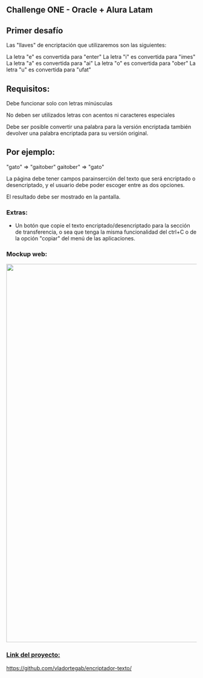 
## Challenge ONE - Oracle + Alura Latam

## Primer desafío

Las "llaves" de encriptación que utilizaremos son las siguientes:

La letra "e" es convertida para "enter"
La letra "i" es convertida para "imes"
La letra "a" es convertida para "ai"
La letra "o" es convertida para "ober"
La letra "u" es convertida para "ufat"

## Requisitos:

Debe funcionar solo con letras minúsculas

No deben ser utilizados letras con acentos ni caracteres especiales

Debe ser posible convertir una palabra para la versión encriptada también devolver una palabra encriptada para su versión original.

## Por ejemplo:
"gato" => "gaitober"
gaitober" => "gato"

La página debe tener campos parainserción del texto que será encriptado o desencriptado, y el usuario debe poder escoger entre as dos opciones.

El resultado debe ser mostrado en la pantalla.

### Extras:
- Un botón que copie el texto encriptado/desencriptado para la sección de transferencia, o sea que tenga la misma funcionalidad del ctrl+C o de la opción "copiar" del menú de las aplicaciones.

### Mockup web:
<a href="#">
  <img align="center" width = 1000px src=https://github.com/vladortegab./encriptador-texto/blob/main/Figma/Mockups.png?raw=true"
</a>

### Link del proyecto:
<a href="https://vladortegab.github.io/encriptador-texto/">https://github.com/vladortegab/encriptador-texto/
</a>
